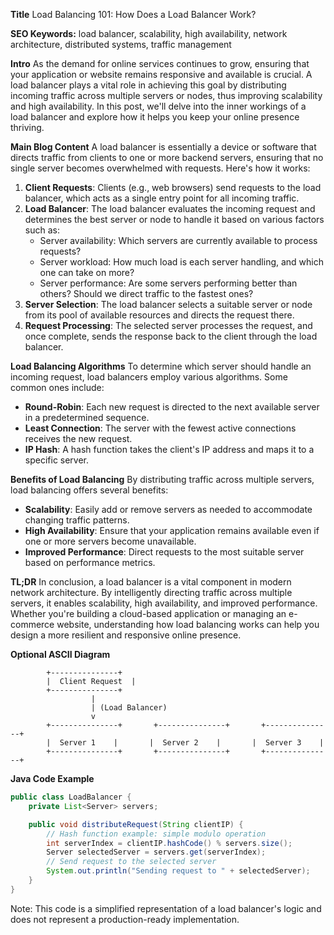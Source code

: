 **Title**
Load Balancing 101: How Does a Load Balancer Work?

**SEO Keywords:** load balancer, scalability, high availability, network architecture, distributed systems, traffic management

**Intro**
As the demand for online services continues to grow, ensuring that your application or website remains responsive and available is crucial. A load balancer plays a vital role in achieving this goal by distributing incoming traffic across multiple servers or nodes, thus improving scalability and high availability. In this post, we'll delve into the inner workings of a load balancer and explore how it helps you keep your online presence thriving.

**Main Blog Content**
A load balancer is essentially a device or software that directs traffic from clients to one or more backend servers, ensuring that no single server becomes overwhelmed with requests. Here's how it works:

1. **Client Requests**: Clients (e.g., web browsers) send requests to the load balancer, which acts as a single entry point for all incoming traffic.
2. **Load Balancer**: The load balancer evaluates the incoming request and determines the best server or node to handle it based on various factors such as:
	* Server availability: Which servers are currently available to process requests?
	* Server workload: How much load is each server handling, and which one can take on more?
	* Server performance: Are some servers performing better than others? Should we direct traffic to the fastest ones?
3. **Server Selection**: The load balancer selects a suitable server or node from its pool of available resources and directs the request there.
4. **Request Processing**: The selected server processes the request, and once complete, sends the response back to the client through the load balancer.

**Load Balancing Algorithms**
To determine which server should handle an incoming request, load balancers employ various algorithms. Some common ones include:

* **Round-Robin**: Each new request is directed to the next available server in a predetermined sequence.
* **Least Connection**: The server with the fewest active connections receives the new request.
* **IP Hash**: A hash function takes the client's IP address and maps it to a specific server.

**Benefits of Load Balancing**
By distributing traffic across multiple servers, load balancing offers several benefits:

* **Scalability**: Easily add or remove servers as needed to accommodate changing traffic patterns.
* **High Availability**: Ensure that your application remains available even if one or more servers become unavailable.
* **Improved Performance**: Direct requests to the most suitable server based on performance metrics.

**TL;DR**
In conclusion, a load balancer is a vital component in modern network architecture. By intelligently directing traffic across multiple servers, it enables scalability, high availability, and improved performance. Whether you're building a cloud-based application or managing an e-commerce website, understanding how load balancing works can help you design a more resilient and responsive online presence.

**Optional ASCII Diagram**
```
        +---------------+
        |  Client Request  |
        +---------------+
                  |
                  | (Load Balancer)
                  v
        +---------------+       +---------------+       +---------------+
        |  Server 1    |       |  Server 2    |       |  Server 3    |
        +---------------+       +---------------+       +---------------+
```

**Java Code Example**
```java
public class LoadBalancer {
    private List<Server> servers;

    public void distributeRequest(String clientIP) {
        // Hash function example: simple modulo operation
        int serverIndex = clientIP.hashCode() % servers.size();
        Server selectedServer = servers.get(serverIndex);
        // Send request to the selected server
        System.out.println("Sending request to " + selectedServer);
    }
}
```

Note: This code is a simplified representation of a load balancer's logic and does not represent a production-ready implementation.